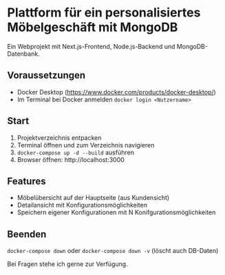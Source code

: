 # Plattform für ein personalisiertes Möbelgeschäft mit MongoDB

Ein Webprojekt mit Next.js-Frontend, Node.js-Backend und MongoDB-Datenbank.

## Voraussetzungen
- Docker Desktop (https://www.docker.com/products/docker-desktop/)
- Im Terminal bei Docker anmelden `docker login <Nutzername>`

## Start
1. Projektverzeichnis entpacken
2. Terminal öffnen und zum Verzeichnis navigieren 
3. `docker-compose up -d --build` ausführen
4. Browser öffnen: http://localhost:3000

## Features
- Möbelübersicht auf der Hauptseite (aus Kundensicht)
- Detailansicht mit Konfigurationsmöglichkeiten
- Speichern eigener Konfigurationen mit N Konifgurationsmöglichkeiten 

## Beenden
`docker-compose down` oder `docker-compose down -v` (löscht auch DB-Daten)

Bei Fragen stehe ich gerne zur Verfügung.